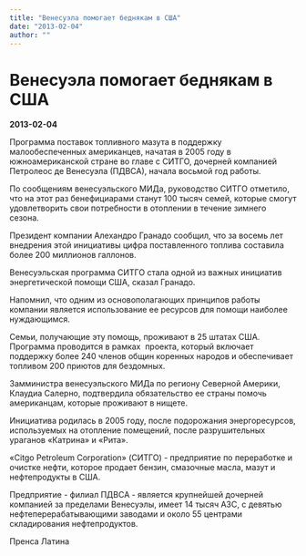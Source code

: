 ```yaml
---
title: "Венесуэла помогает беднякам в США"
date: "2013-02-04"
author: ""
---
```


# Венесуэла помогает беднякам в США

**2013-02-04** 

Программа поставок топливного мазута в поддержку малообеспеченных американцев, начатая в 2005 году в южноамериканской стране во главе с СИТГО, дочерней компанией Петролеос де Венесуэла (ПДВСА), начала восьмой год работы.

По сообщениям венесуэльского МИДа, руководство СИТГО отметило, что на этот раз бенефициарами станут 100 тысяч семей, которые смогут удовлетворить свои потребности в отоплении в течение зимнего сезона.

 

 Президент компании Алехандро Гранадо сообщил, что за восемь лет внедрения этой инициативы цифра поставленного топлива составила более 200 миллионов галлонов.

 

 Венесуэльская программа СИТГО стала одной из важных инициатив энергетической помощи США, сказал Гранадо. 

 

 Напомнил, что одним из основополагающих принципов работы компании является использование ее ресурсов для помощи наиболее нуждающимся.

 

 Семьи, получающие эту помощь, проживают в 25 штатах США. Программа проводится в рамках  проекта, который включает поддержку более 240 членов общин коренных народов и обеспечивает топливом 200 приютов для бездомных.

 

 Замминистра венесуэльского МИДа по региону Северной Америки, Клаудиа Салерно, подтвердила обязательство ее страны помочь американцам, которые проживают в нищете.

 

 Инициатива родилась в  2005 году, после подорожания энергоресурсов, используемых на отопление  помещений, после разрушительных ураганов «Катрина» и «Рита».

 

 «Citgo Petroleum Corporation» (СИТГО) - предприятие по переработке и очистке нефти, которое продает бензин, смазочные масла, мазут и нефтепродукты в США.

 

 Предприятие - филиал ПДВСА - является крупнейшей дочерней компанией за пределами Венесуэлы, имеет 14 тысяч АЗС, с девятью нефтеперерабатывающими заводами и около 55 центрами складирования нефтепродуктов.

Пренса Латина